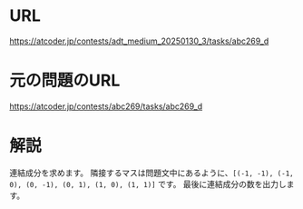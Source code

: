 # URL
https://atcoder.jp/contests/adt_medium_20250130_3/tasks/abc269_d

# 元の問題のURL
https://atcoder.jp/contests/abc269/tasks/abc269_d

# 解説
連結成分を求めます。
隣接するマスは問題文中にあるように、`[(-1, -1), (-1, 0), (0, -1), (0, 1), (1, 0), (1, 1)]` です。
最後に連結成分の数を出力します。

